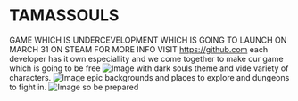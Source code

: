 # TAMASSOULS
GAME WHICH IS UNDERCEVELOPMENT WHICH IS GOING TO LAUNCH ON MARCH 31 ON STEAM 
FOR MORE INFO VISIT https://github.com
each developer has it own especiallity and we come together to make our game which is going to be free 
![Image](https://github.com/user-attachments/assets/20d84c5e-b4cb-4115-815c-e180758f642a)
with dark souls theme and vide variety of characters.
![Image](https://github.com/user-attachments/assets/d3eae86c-0d7d-456a-8378-42b8046a52ed)
epic backgrounds and places to explore and dungeons to fight in.
![Image](https://github.com/user-attachments/assets/3ccf0a50-8fff-46f7-9f67-4e91c99c08cf)
so be prepared
